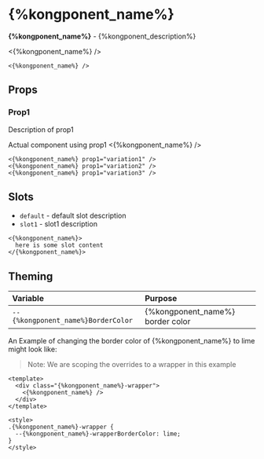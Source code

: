 # {%kongponent_name%}

**{%kongponent_name%}** - {%kongponent_description%}

<{%kongponent_name%} />
```vue
<{%kongponent_name%} />
```

## Props
### Prop1
Description of prop1

Actual component using prop1
<{%kongponent_name%} />

```vue
<{%kongponent_name%} prop1="variation1" />
<{%kongponent_name%} prop1="variation2" />
<{%kongponent_name%} prop1="variation3" />
```

## Slots
- `default` - default slot description
- `slot1` - slot1 description

```vue
<{%kongponent_name%}>
  here is some slot content
</{%kongponent_name%}>
```

## Theming
| Variable | Purpose
|:-------- |:-------
| `--{%kongponent_name%}BorderColor `| {%kongponent_name%} border color


An Example of changing the border color of {%kongponent_name%} to lime might look 
like:

> Note: We are scoping the overrides to a wrapper in this example

<template>
  <div class="{%kongponent_name%}-wrapper">
    <{%kongponent_name%} />
  </div>
</template>

```vue
<template>
  <div class="{%kongponent_name%}-wrapper">
    <{%kongponent_name%} />
  </div>
</template>

<style>
.{%kongponent_name%}-wrapper {
  --{%kongponent_name%}-wrapperBorderColor: lime;
}
</style>
```

<style lang="scss">
.{%kongponent_name%}-wrapper {
  --{%kongponent_name%}-wrapperBorderColor: lime;
}
</style>
